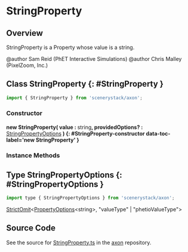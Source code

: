 # StringProperty

## Overview

StringProperty is a Property whose value is a string.

@author Sam Reid (PhET Interactive Simulations)
@author Chris Malley (PixelZoom, Inc.)

## Class StringProperty {: #StringProperty }


```js
import { StringProperty } from 'scenerystack/axon';
```
### Constructor

#### new StringProperty( value : <span style="font-weight: 400;"><span style="color: hsla(calc(var(--md-hue) + 180deg),80%,40%,1);">string</span></span>, providedOptions? : <span style="font-weight: 400;">[StringPropertyOptions](../axon/StringProperty.md#StringPropertyOptions)</span> ) {: #StringProperty-constructor data-toc-label='new StringProperty' }

### Instance Methods





## Type StringPropertyOptions {: #StringPropertyOptions }


```js
import type { StringPropertyOptions } from 'scenerystack/axon';
```


[StrictOmit](../phet-core/StrictOmit.md)&lt;[PropertyOptions](../axon/ReadOnlyProperty.md#PropertyOptions)&lt;<span style="color: hsla(calc(var(--md-hue) + 180deg),80%,40%,1);">string</span>&gt;, "valueType" | "phetioValueType"&gt;



## Source Code

See the source for [StringProperty.ts](https://github.com/phetsims/axon/blob/main/js/StringProperty.ts) in the [axon](https://github.com/phetsims/axon) repository.
